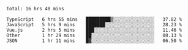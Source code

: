 
<!--
**xy406043/xy406043** is a ✨ _special_ ✨ repository because its `README.md` (this file) appears on your GitHub profile.

Here are some ideas to get you started:

- 🔭 I’m currently working on ...
- 🌱 I’m currently learning ...
- 👯 I’m looking to collaborate on ...
- 🤔 I’m looking for help with ...
- 💬 Ask me about ...
- 📫 How to reach me: ...
- 😄 Pronouns: ...
- ⚡ Fun fact: ...
-->

<!--START_SECTION:waka-->
```text
Total: 16 hrs 48 mins

TypeScript   6 hrs 55 mins   █████████▒░░░░░░░░░░░░░░░   37.82 % 
JavaScript   5 hrs 9 mins    ███████░░░░░░░░░░░░░░░░░░   28.23 % 
Vue.js       2 hrs 5 mins    ███░░░░░░░░░░░░░░░░░░░░░░   11.46 % 
Other        1 hr 29 mins    ██░░░░░░░░░░░░░░░░░░░░░░░   08.13 % 
JSON         1 hr 11 mins    █▓░░░░░░░░░░░░░░░░░░░░░░░   06.50 % 
```
<!--END_SECTION:waka-->

